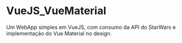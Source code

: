 # VueJS_VueMaterial
Um WebApp simples em VueJS, com consumo da API do StarWars e implementação do Vue Material no design.
